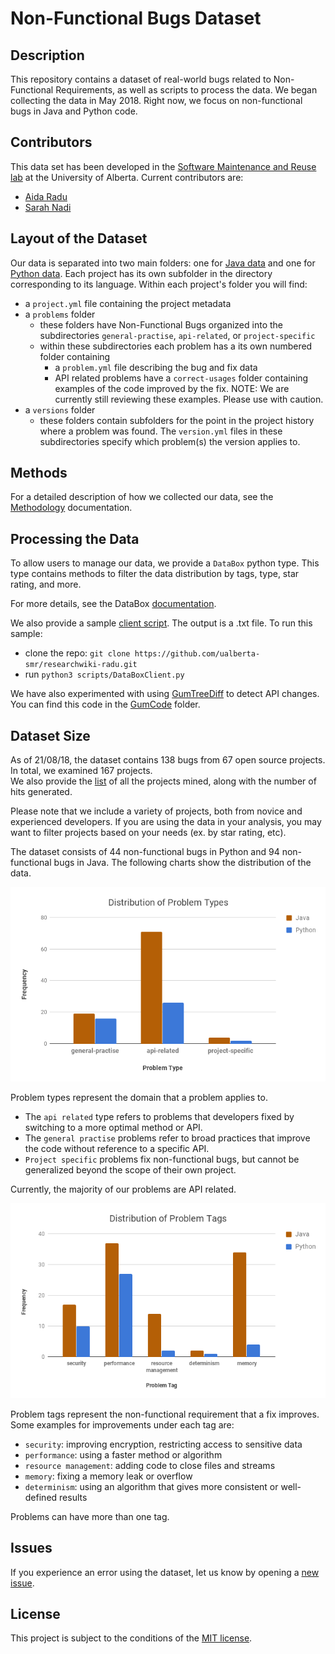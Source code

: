 
# Non-Functional Bugs Dataset

## Description
This repository contains a dataset of real-world bugs related to Non-Functional Requirements, as well as scripts to process the data. We began collecting the data in May 2018. Right now, we focus on non-functional bugs in Java and Python code. 

## Contributors

This data set has been developed in the [Software Maintenance and Reuse lab](https://sarahnadi.org/smr/) at the University of Alberta. Current contributors are:

- [Aida Radu](https://github.com/aradu12)
- [Sarah Nadi](http://sarahnadi.org/)

## Layout of the Dataset 

Our data is separated into two main folders: one for [Java data](/java-data) and one for [Python data](/py-data).
Each project has its own subfolder in the directory corresponding to its language. Within each project's folder you will find:

- a `project.yml` file containing the project metadata
- a `problems` folder 
    - these folders have Non-Functional Bugs organized into the subdirectories `general-practise`, `api-related`, or `project-specific`
    - within these subdirectories each problem has a its own numbered folder containing
        - a `problem.yml` file describing the bug and fix data
        - API related problems have a `correct-usages` folder containing examples of the code improved by the fix. NOTE: We are currently still reviewing these examples. Please use with caution.
- a `versions` folder
    - these folders contain subfolders for the point in the project history where a problem was found. The `version.yml` files in these subdirectories specify which problem(s) the version applies to.

## Methods

For a detailed description of how we collected our data, see the [Methodology](./docs/StudyMethodsDocs.md) documentation.

## Processing the Data

To allow users to manage our data, we provide a `DataBox` python type. This type contains methods to filter the data distribution
by tags, type, star rating, and more. 

For more details, see the DataBox [documentation](/docs/DataBoxDocs.md).

We also provide a sample [client script](/scripts/DataBoxClient.py). The output is a .txt file. To run this sample:

- clone the repo: `git clone https://github.com/ualberta-smr/researchwiki-radu.git`
- run `python3 scripts/DataBoxClient.py`

We have also experimented with using [GumTreeDiff](https://github.com/GumTreeDiff/gumtree) to detect API changes. You can find this code in the [GumCode](./GumCode/src/main/java) folder.   
         
## Dataset Size

As of 21/08/18, the dataset contains 138 bugs from 67 open source projects. In total, we examined 167 projects.  
We also provide the [list](/ReposMined.yml) of all the projects mined, along with the number of hits generated. 

Please note that we include a variety of projects, both from novice and experienced developers. If you are using the data in your analysis, you may want to filter projects based on your needs (ex. by star rating, etc).

The dataset consists of 44 non-functional bugs in Python and 94 non-functional bugs in Java. The following charts show the distribution of the data.

![type graph](/docs/Distribution%20of%20Problem%20Types.png "Frequency for Each Problem Type")

Problem types represent the domain that a problem applies to. 
* The `api related` type refers to problems that developers fixed by switching to a more optimal method or API. 
* The `general practise` problems refer to broad practices that improve the code without reference to a specific API.
* `Project specific` problems fix non-functional bugs, but cannot be generalized beyond the scope of their own project.    

Currently, the majority of our problems are API related.

![tag graph](/docs/Distribution%20of%20Problem%20Tags.png "Frequency for Each Problem Tag")

Problem tags represent the non-functional requirement that a fix improves. Some examples for improvements under each tag are:
* `security`: improving encryption, restricting access to sensitive data
* `performance`: using a faster method or algorithm
* `resource management`: adding code to close files and streams
* `memory`: fixing a memory leak or overflow
* `determinism`: using an algorithm that gives more consistent or well-defined results

Problems can have more than one tag.

## Issues
If you experience an error using the dataset, let us know by opening a [new issue](https://github.com/ualberta-smr/researchwiki-radu/issues/new).

## License

This project is subject to the conditions of the [MIT license](/LICENSE.md).


